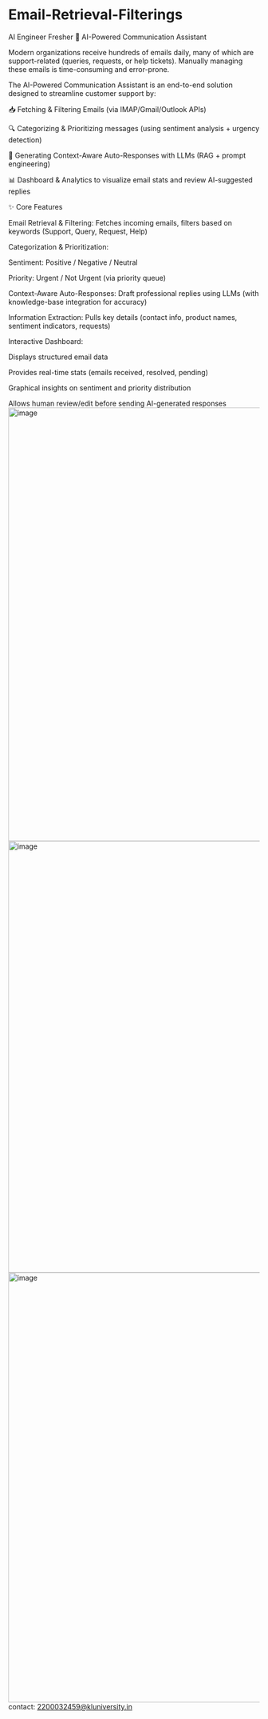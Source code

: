 # Email-Retrieval-Filterings
AI Engineer Fresher
🚀 AI-Powered Communication Assistant

Modern organizations receive hundreds of emails daily, many of which are support-related (queries, requests, or help tickets). Manually managing these emails is time-consuming and error-prone.

The AI-Powered Communication Assistant is an end-to-end solution designed to streamline customer support by:

📥 Fetching & Filtering Emails (via IMAP/Gmail/Outlook APIs)

🔍 Categorizing & Prioritizing messages (using sentiment analysis + urgency detection)

🤖 Generating Context-Aware Auto-Responses with LLMs (RAG + prompt engineering)

📊 Dashboard & Analytics to visualize email stats and review AI-suggested replies

✨ Core Features

Email Retrieval & Filtering: Fetches incoming emails, filters based on keywords (Support, Query, Request, Help)

Categorization & Prioritization:

Sentiment: Positive / Negative / Neutral

Priority: Urgent / Not Urgent (via priority queue)

Context-Aware Auto-Responses: Draft professional replies using LLMs (with knowledge-base integration for accuracy)

Information Extraction: Pulls key details (contact info, product names, sentiment indicators, requests)

Interactive Dashboard:

Displays structured email data

Provides real-time stats (emails received, resolved, pending)

Graphical insights on sentiment and priority distribution

Allows human review/edit before sending AI-generated responses
<img width="1917" height="867" alt="image" src="https://github.com/user-attachments/assets/148dc99f-bb60-4255-822f-9f8e3ab5dcce" />
<img width="1918" height="863" alt="image" src="https://github.com/user-attachments/assets/4e662850-207b-4a9c-a59a-e15c81ae39dc" />
<img width="1917" height="860" alt="image" src="https://github.com/user-attachments/assets/c850b289-7283-4396-8add-c00e31512212" />
contact: 2200032459@kluniversity.in



